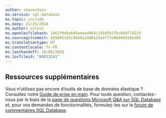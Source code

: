 ```yaml
---
author: stevestein
ms.service: sql-database
ms.topic: include
ms.date: 11/25/2018
ms.author: sstein
ms.openlocfilehash: 1462f0dbeb45edeed964c24585b1fbc948f74233
ms.sourcegitcommit: 829d951d5c90442a38012daaf77e86046018e5b9
ms.translationtype: HT
ms.contentlocale: fr-FR
ms.lasthandoff: 10/09/2020
ms.locfileid: "84013241"
---
```

## <a name="additional-resources"></a>Ressources supplémentaires
Vous n’utilisez pas encore d’outils de base de données élastique ? Consultez notre [Guide de prise en main](../articles/azure-sql/database/elastic-scale-get-started.md).  Pour toute question, contactez-nous par le biais de la [page de questions Microsoft Q&A sur SQL Database](https://docs.microsoft.com/answers/topics/azure-sql-database.html) et, pour vos demandes de fonctionnalités, formulez-les sur le [forum de commentaires SQL Database](https://feedback.azure.com/forums/217321-sql-database/).
